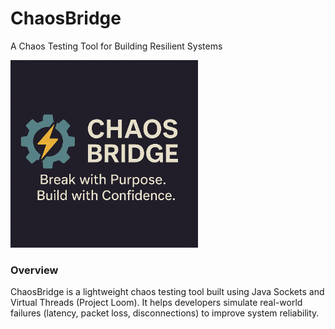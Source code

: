 # ChaosBridge
A Chaos Testing Tool for Building Resilient Systems

<img src="./cover.png" alt="ChaosBridge Logo" width="300">

### Overview
ChaosBridge is a lightweight chaos testing tool built using Java Sockets and Virtual Threads (Project Loom). It helps developers simulate real-world failures (latency, packet loss, disconnections) to improve system reliability.